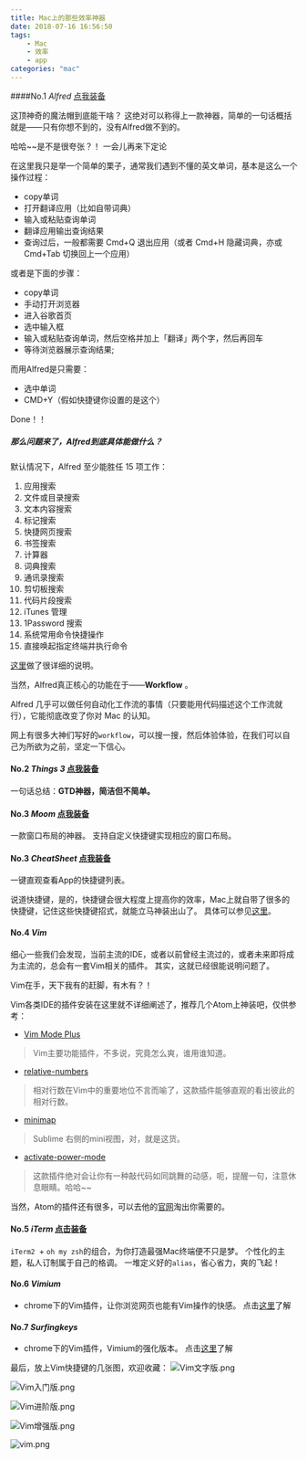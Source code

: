 ```yaml
---
title: Mac上的那些效率神器
date: 2018-07-16 16:56:50
tags:
    - Mac
    - 效率
    - app 
categories: "mac"
---
```


####No.1  _Alfred_ [点我装备](https://www.alfredapp.com/)

这顶神奇的魔法帽到底能干啥？
这绝对可以称得上一款神器，简单的一句话概括就是——只有你想不到的，没有Alfred做不到的。

哈哈~~是不是很夸张？！  一会儿再来下定论

<!-- more --> 

在这里我只是举一个简单的栗子，通常我们遇到不懂的英文单词，基本是这么一个操作过程：

- copy单词
- 打开翻译应用（比如自带词典）
- 输入或粘贴查询单词
- 翻译应用输出查询结果
- 查询过后，一般都需要 Cmd+Q 退出应用（或者 Cmd+H 隐藏词典，亦或 Cmd+Tab 切换回上一个应用）

或者是下面的步骤：

- copy单词
- 手动打开浏览器
- 进入谷歌首页
- 选中输入框
- 输入或粘贴查询单词，然后空格并加上「翻译」两个字，然后再回车
- 等待浏览器展示查询结果;



而用Alfred是只需要：

- 选中单词
- CMD+Y（假如快捷键你设置的是这个）

Done！！



##### 那么问题来了，Alfred到底具体能做什么？

默认情况下，Alfred 至少能胜任 15 项工作：
1. 应用搜索
2. 文件或目录搜索
3. 文本内容搜索
4. 标记搜索
5. 快捷网页搜索
6. 书签搜索
7. 计算器
8. 词典搜索
9. 通讯录搜索
10. 剪切板搜索
11. 代码片段搜索
12. iTunes 管理
13. 1Password 搜索
14. 系统常用命令快捷操作
15. 直接唤起指定终端并执行命令

[这里](https://sspai.com/post/44624)做了很详细的说明。

当然，Alfred真正核心的功能在于——__Workflow__ 。

Alfred 几乎可以做任何自动化工作流的事情（只要能用代码描述这个工作流就行），它能彻底改变了你对 Mac 的认知。

网上有很多大神们写好的`workflow`，可以搜一搜，然后体验体验，在我们可以自己为所欲为之前，坚定一下信心。

#### No.2 _Things 3_ [点我装备](https://culturedcode.com/things/)

一句话总结：__GTD神器，简洁但不简单。__

#### No.3 _Moom_ [点我装备](https://manytricks.com/moom/)
一款窗口布局的神器。
支持自定义快捷键实现相应的窗口布局。

#### No.3 _CheatSheet_ [点我装备](https://mediaatelier.com/CheatSheet/)
一键直观查看App的快捷键列表。

说道快捷键，是的，快捷键会很大程度上提高你的效率，Mac上就自带了很多的快捷键，记住这些快捷键招式，就能立马神装出山了。
具体可以参见[这里](https://www.jianshu.com/p/00bb1b9189c0)。

#### No.4 _Vim_
细心一些我们会发现，当前主流的IDE，或者以前曾经主流过的，或者未来即将成为主流的，总会有一套Vim相关的插件。
其实，这就已经很能说明问题了。

Vim在手，天下我有的赶脚，有木有？！

Vim各类IDE的插件安装在这里就不详细阐述了，推荐几个Atom上神装吧，仅供参考：

-  [Vim Mode Plus](https://github.com/t9md/atom-vim-mode-plus)
> Vim主要功能插件，不多说，究竟怎么爽，谁用谁知道。
-  [relative-numbers](https://atom.io/packages/relative-numbers)
> 相对行数在Vim中的重要地位不言而喻了，这款插件能够直观的看出彼此的相对行数。
- [minimap](https://atom.io/packages/minimap)
> Sublime 右侧的mini视图，对，就是这货。
- [activate-power-mode](https://atom.io/packages/activate-power-mode)
> 这款插件绝对会让你有一种敲代码如同跳舞的动感，呃，提醒一句，注意休息眼睛。哈哈~~

当然，Atom的插件还有很多，可以去他的[官网](https://atom.io/packages/)淘出你需要的。


#### No.5 _iTerm_ [点击装备](https://www.iterm2.com/)

`iTerm2 `+ `oh my zsh`的组合，为你打造最强Mac终端便不只是梦。
个性化的主题，私人订制属于自己的格调。
一堆定义好的`alias`，省心省力，爽的飞起！

#### No.6 _Vimium_
- chrome下的Vim插件，让你浏览网页也能有Vim操作的快感。
点击[这里](https://sspai.com/post/27723)了解

#### No.7 _Surfingkeys_
- chrome下的Vim插件，Vimium的强化版本。
点击[这里](https://github.com/brookhong/Surfingkeys)了解

最后，放上Vim快捷键的几张图，欢迎收藏：
![Vim文字版.png](https://upload-images.jianshu.io/upload_images/6080248-804fa34b20f5d806.png?imageMogr2/auto-orient/strip%7CimageView2/2/w/1240)

![Vim入门版.png](https://upload-images.jianshu.io/upload_images/6080248-b631711cd75dff0b.png?imageMogr2/auto-orient/strip%7CimageView2/2/w/1240)

![Vim进阶版.png](https://upload-images.jianshu.io/upload_images/6080248-693a8cccf9e14a5d.png?imageMogr2/auto-orient/strip%7CimageView2/2/w/1240)

![Vim增强版.png](https://upload-images.jianshu.io/upload_images/6080248-ebf562cde5fbc69c.png?imageMogr2/auto-orient/strip%7CimageView2/2/w/1240)

![vim.png](https://upload-images.jianshu.io/upload_images/6080248-29e1a78e12cfdca9.png?imageMogr2/auto-orient/strip%7CimageView2/2/w/1240)


